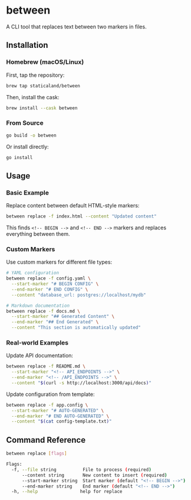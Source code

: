 # between

A CLI tool that replaces text between two markers in files.

## Installation

### Homebrew (macOS/Linux)

First, tap the repository:

```bash
brew tap staticaland/between
```

Then, install the cask:

```bash
brew install --cask between
```

### From Source

```bash
go build -o between
```

Or install directly:

```bash
go install
```

## Usage

### Basic Example

Replace content between default HTML-style markers:

```bash
between replace -f index.html --content "Updated content"
```

This finds `<!-- BEGIN -->` and `<!-- END -->` markers and replaces everything between them.

### Custom Markers

Use custom markers for different file types:

```bash
# YAML configuration
between replace -f config.yaml \
  --start-marker "# BEGIN CONFIG" \
  --end-marker "# END CONFIG" \
  --content "database_url: postgres://localhost/mydb"

# Markdown documentation
between replace -f docs.md \
  --start-marker "## Generated Content" \
  --end-marker "## End Generated" \
  --content "This section is automatically updated"
```

### Real-world Examples

Update API documentation:

```bash
between replace -f README.md \
  --start-marker "<!-- API_ENDPOINTS -->" \
  --end-marker "<!-- /API_ENDPOINTS -->" \
  --content "$(curl -s http://localhost:3000/api/docs)"
```

Update configuration from template:

```bash
between replace -f app.config \
  --start-marker "# AUTO-GENERATED" \
  --end-marker "# END AUTO-GENERATED" \
  --content "$(cat config-template.txt)"
```

## Command Reference

```sh
between replace [flags]

Flags:
  -f, --file string          File to process (required)
      --content string       New content to insert (required)
      --start-marker string  Start marker (default "<!-- BEGIN -->")
      --end-marker string    End marker (default "<!-- END -->")
  -h, --help                help for replace
```
